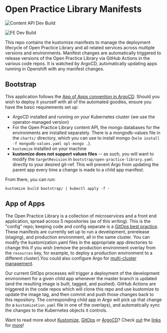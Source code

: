 # Open Practice Library Manifests

![Content API Dev Build](https://github.com/openpracticelibrary/opl-content-api/workflows/Content%20API%20Dev%20Build/badge.svg)

![FE Dev Build](https://github.com/openpracticelibrary/opl-fe/workflows/FE%20Dev%20Build/badge.svg)

This repo contains the kustomize manifests to manage the deployment lifecycle of Open Practice Library and all related services across multiple versions and environments. Manifest changes are automatically triggered to release versions of the Open Practice Library via GitHub Actions in the various code repos. It is watched by ArgoCD, automatically updating apps running in Openshift with any manifest changes.

## Bootstrap

This application follows the [App of Apps convention in ArgoCD](https://argoproj.github.io/argo-cd/operator-manual/cluster-bootstrapping/). Should you wish to deploy it yourself with all of the automated goodies, ensure you have the basic requirements set up:
- ArgoCD installed and running on your Kubernetes cluster (we use the operator-managed version)
- For the Open Practice Library content API, the mongo databases for the environments are installed separately. There is a mongodb-values file in the `charts/` directory, which you can use to install mongo (`helm install -f mongodb-values.yaml opl-mongo .`).
- `kustomize` installed on your machine
- **kustomize does not support values files** -- as such, you will want to modify the `targetRevision` in `bootstrap/open-practice-library.yaml` directly to your desired git-ref. This will prevent Argo from updating the parent app every time a change is made to a child app manifest.

From there, you can run:
```
kustomize build bootstrap/ | kubectl apply -f -
```

## App of Apps

The Open Practice Library is a collection of microservices and a front end application, spread across 5 repositories (as of this writing). This is the "config" repo; keeping code and config separate is a [GitOps best practice](https://argoproj.github.io/argo-cd/user-guide/best_practices/). These manifests are currently set up to run a development, prerelease (staging), and production environment, all in the same cluster. You can modify the kustomization.yaml files in the appropriate app directories to change this if you wish (remove the production environment overlay from the `resources` key, for example, to deploy a production environment to a different cluster).You could also configure Argo for [multi-cluster management](https://www.openshift.com/blog/multi-cluster-management-with-gitops).

Our current GitOps processes will trigger a deployment of the development environment for a given child app whenever the master branch is updated (and the resulting image is built, tagged, and pushed). GitHub Actions are triggered in the code repos which will clone this repo and use kustomize to update the image tag, and then commit and push those changes back to this repository. The corresponding child app in Argo will pick up that change (to a `kustomization.yaml` file in one of the overlays), and automatically sync the changes to the Kubernetes objects it controls.

Want to read more about [Kustomize](https://kustomize.io/), [GitOps](https://www.cloudbees.com/gitops/what-is-gitops) or [ArgoCD](https://argoproj.github.io/argo-cd/)? Check [out](https://www.openshift.com/blog/introduction-to-gitops-with-openshift) the [links](https://www.openshift.com/blog/disaster-recovery-with-gitops) for [more](https://www.weave.works/blog/what-is-gitops-really)!

